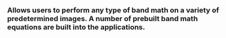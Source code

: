 ### Allows users to perform any type of band math on a variety of predetermined images. A number of prebuilt band math equations are built into the applications.
